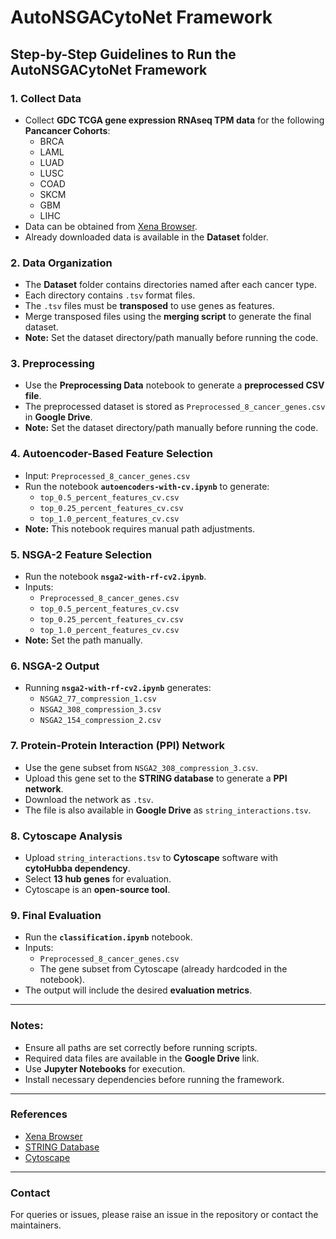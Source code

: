 # AutoNSGACytoNet Framework

## Step-by-Step Guidelines to Run the AutoNSGACytoNet Framework

### 1. Collect Data
- Collect **GDC TCGA gene expression RNAseq TPM data** for the following **Pancancer Cohorts**:
  - BRCA
  - LAML
  - LUAD
  - LUSC
  - COAD
  - SKCM
  - GBM
  - LIHC
- Data can be obtained from [Xena Browser](https://xenabrowser.net/datapages/).
- Already downloaded data is available in the **Dataset** folder.

### 2. Data Organization
- The **Dataset** folder contains directories named after each cancer type.
- Each directory contains `.tsv` format files.
- The `.tsv` files must be **transposed** to use genes as features.
- Merge transposed files using the **merging script** to generate the final dataset.
- **Note:** Set the dataset directory/path manually before running the code.

### 3. Preprocessing
- Use the **Preprocessing Data** notebook to generate a **preprocessed CSV file**.
- The preprocessed dataset is stored as `Preprocessed_8_cancer_genes.csv` in **Google Drive**.
- **Note:** Set the dataset directory/path manually before running the code.

### 4. Autoencoder-Based Feature Selection
- Input: `Preprocessed_8_cancer_genes.csv`
- Run the notebook **`autoencoders-with-cv.ipynb`** to generate:
  - `top_0.5_percent_features_cv.csv`
  - `top_0.25_percent_features_cv.csv`
  - `top_1.0_percent_features_cv.csv`
- **Note:** This notebook requires manual path adjustments.

### 5. NSGA-2 Feature Selection
- Run the notebook **`nsga2-with-rf-cv2.ipynb`**.
- Inputs:
  - `Preprocessed_8_cancer_genes.csv`
  - `top_0.5_percent_features_cv.csv`
  - `top_0.25_percent_features_cv.csv`
  - `top_1.0_percent_features_cv.csv`
- **Note:** Set the path manually.

### 6. NSGA-2 Output
- Running **`nsga2-with-rf-cv2.ipynb`** generates:
  - `NSGA2_77_compression_1.csv`
  - `NSGA2_308_compression_3.csv`
  - `NSGA2_154_compression_2.csv`

### 7. Protein-Protein Interaction (PPI) Network
- Use the gene subset from `NSGA2_308_compression_3.csv`.
- Upload this gene set to the **STRING database** to generate a **PPI network**.
- Download the network as `.tsv`.
- The file is also available in **Google Drive** as `string_interactions.tsv`.

### 8. Cytoscape Analysis
- Upload `string_interactions.tsv` to **Cytoscape** software with **cytoHubba dependency**.
- Select **13 hub genes** for evaluation.
- Cytoscape is an **open-source tool**.

### 9. Final Evaluation
- Run the **`classification.ipynb`** notebook.
- Inputs:
  - `Preprocessed_8_cancer_genes.csv`
  - The gene subset from Cytoscape (already hardcoded in the notebook).
- The output will include the desired **evaluation metrics**.

---

### **Notes:**
- Ensure all paths are set correctly before running scripts.
- Required data files are available in the **Google Drive** link.
- Use **Jupyter Notebooks** for execution.
- Install necessary dependencies before running the framework.

---

### **References**
- [Xena Browser](https://xenabrowser.net/datapages/)
- [STRING Database](https://string-db.org/)
- [Cytoscape](https://cytoscape.org/)

---

### **Contact**
For queries or issues, please raise an issue in the repository or contact the maintainers.


